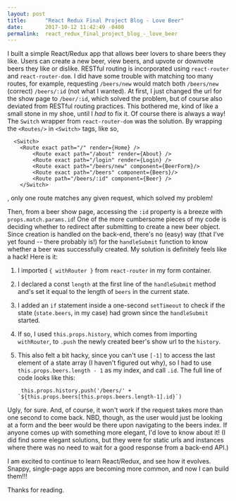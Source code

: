 ```yaml
---
layout: post
title:      "React Redux Final Project Blog - Love Beer"
date:       2017-10-12 11:42:49 -0400
permalink:  react_redux_final_project_blog_-_love_beer
---
```



I built a simple React/Redux app that allows beer lovers to share beers they like.  Users can create a new beer, view beers, and upvote or downvote beers they like or dislike.  RESTful routing is incorporated using `react-router` and `react-router-dom`.  I did have some trouble with matching too many routes, for example, requesting `/beers/new` would match both `/beers/new` (correct) `/beers/:id` (not what I wanted).  At first, I just changed the url for the show page to `/beer/:id`, which solved the problem, but of course also deviated from RESTful routing practices.  This bothered me, kind of like a small stone in my shoe, until I *had* to fix it.  Of course there is always a way!  The `Switch` wrapper from `react-router-dom` was the solution.  By wrapping the `<Routes/>` in `<Switch>` tags, like so,
```
  <Switch>
    <Route exact path="/" render={Home} />
		<Route exact path="/about" render={About} />
		<Route exact path="/login" render={Login} />
		<Route exact path="/beers/new" component={BeerForm}/>
		<Route exact path="/beers" component={Beers}/>
		<Route path="/beers/:id" component={Beer} />
	</Switch>
```
, only one route matches any given request, which solved my problem!

Then, from a beer show page, accessing the `:id` property is a breeze with `props.match.params.id`!  One of the more cumbersome pieces of my code is deciding whether to redirect after submitting to create a new beer object.  Since creation is handled on the back-end, there's no (easy) way (that I've yet found -- there probably is!) for the `handleSubmit` function to know whether a beer was successfully created.  My solution is definitely feels like a hack!  Here is it: 

1. I imported `{ withRouter }` from `react-router` in my form container.
2. I declared a const `length` at the first line of the `handleSubmit` method and's set it equal to the length of `beers` in the current state.
3. I added an `if` statement inside a one-second `setTimeout` to check if the state (`state.beers`, in my case) had grown since the `handleSubmit` started.
4. If so, I used `this.props.history`, which comes from importing `withRouter`, to `.push` the newly created beer's show url to the `history`.
5. This also felt a bit hacky, since you can't use `[-1]` to access the last element of a state array (I haven't figured out why), so I had to use `this.props.beers.length - 1` as my index, and call `.id`.  The full line of code looks like this:

        this.props.history.push('/beers/' + `${this.props.beers[this.props.beers.length-1].id}`)

Ugly, for sure.  And, of course, it won't work if the request takes more than one second to come back.  NBD, though, as the user would just be looking at a form and the beer would be there upon navigating to the beers index.  If anyone comes up with something more elegant, I'd love to know about it! (I did find some elegant solutions, but they were for static urls and instances where there was no need to wait for a good response from a back-end API.) 

I am excited to continue to learn React/Redux, and see how it evolves.  Snappy, single-page apps are becoming more common, and now I can build them!!!

Thanks for reading.
